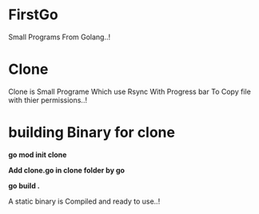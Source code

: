 # FirstGo
Small Programs From Golang..!

# Clone 
Clone is Small Programe Which use Rsync With Progress bar To Copy file with thier permissions..!

# building Binary for clone 

**go mod init clone**

**Add clone.go in clone folder by go**

**go build .**

 A static binary is Compiled and ready to use..!
